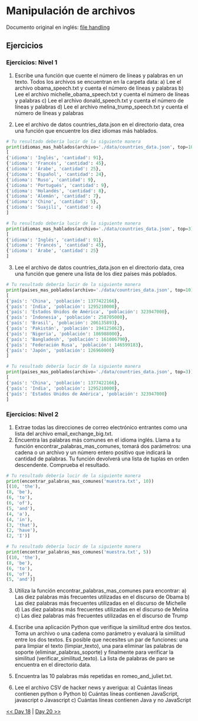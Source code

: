 # Manipulación de archivos

Documento original en inglés: [file handling](https://github.com/Asabeneh/30-Days-Of-Python/blob/master/19_Day_File_handling/19_file_handling.md)

## Ejercicios

### Ejercicios: Nivel 1

1. Escribe una función que cuente el número de líneas y palabras en un texto. Todos los archivos se encuentran en la carpeta data:
a) Lee el archivo obama_speech.txt y cuenta el número de líneas y palabras
b) Lee el archivo michelle_obama_speech.txt y cuenta el número de líneas y palabras
c) Lee el archivo donald_speech.txt y cuenta el número de líneas y palabras
d) Lee el archivo melina_trump_speech.txt y cuenta el número de líneas y palabras


2. Lee el archivo de datos countries_data.json en el directorio data, crea una función que encuentre los diez idiomas más hablados.

```py
# Tu resultado debería lucir de la siguiente manera
print(idiomas_mas_hablados(archivo='./data/countries_data.json', top=10))
[
{'idioma': 'Inglés', 'cantidad': 91},
{'idioma': 'Francés', 'cantidad': 45},
{'idioma': 'Árabe', 'cantidad': 25},
{'idioma': 'Español', 'cantidad': 24},
{'idioma': 'Ruso', 'cantidad': 9},
{'idioma': 'Portugués', 'cantidad': 9},
{'idioma': 'Holandés', 'cantidad': 8},
{'idioma': 'Alemán', 'cantidad': 7},
{'idioma': 'Chino', 'cantidad': 5},
{'idioma': 'Suajili', 'cantidad': 4}
]

# Tu resultado debería lucir de la siguiente manera
print(idiomas_mas_hablados(archivo='./data/countries_data.json', top=3))
[
{'idioma': 'Inglés', 'cantidad': 91},
{'idioma': 'Francés', 'cantidad': 45},
{'idioma': 'Árabe', 'cantidad': 25}
]
```

3. Lee el archivo de datos countries_data.json en el directorio data, crea una función que genere una lista de los diez países más poblados.

```py
# Tu resultado debería lucir de la siguiente manera
print(paises_mas_poblados(archivo='./data/countries_data.json', top=10))
[
{'país': 'China', 'población': 1377422166},
{'país': 'India', 'población': 1295210000},
{'país': 'Estados Unidos de América', 'población': 323947000},
{'país': 'Indonesia', 'población': 258705000},
{'país': 'Brasil', 'población': 206135893},
{'país': 'Pakistán', 'población': 194125062},
{'país': 'Nigeria', 'población': 186988000},
{'país': 'Bangladesh', 'población': 161006790},
{'país': 'Federación Rusa', 'población': 146599183},
{'país': 'Japón', 'población': 126960000}
]

# Tu resultado debería lucir de la siguiente manera
print(paises_mas_poblados(archivo='./data/countries_data.json', top=3))
[
{'país': 'China', 'población': 1377422166},
{'país': 'India', 'población': 1295210000},
{'país': 'Estados Unidos de América', 'población': 323947000}
]
```

### Ejercicios: Nivel 2

1. Extrae todas las direcciones de correo electrónico entrantes como una lista del archivo email_exchange_big.txt.
2. Encuentra las palabras más comunes en el idioma inglés. Llama a tu función encontrar_palabras_mas_comunes, tomará dos parámetros: una cadena o un archivo y un número entero positivo que indicará la cantidad de palabras. Tu función devolverá una lista de tuplas en orden descendente. Comprueba el resultado.

```py
# Tu resultado debería lucir de la siguiente manera
print(encontrar_palabras_mas_comunes('muestra.txt', 10))
[(10, 'the'),
(8, 'be'),
(6, 'to'),
(6, 'of'),
(5, 'and'),
(4, 'a'),
(4, 'in'),
(3, 'that'),
(2, 'have'),
(2, 'I')]

# Tu resultado debería lucir de la siguiente manera
print(encontrar_palabras_mas_comunes('muestra.txt', 5))
[(10, 'the'),
(8, 'be'),
(6, 'to'),
(6, 'of'),
(5, 'and')]
```

3. Utiliza la función encontrar_palabras_mas_comunes para encontrar:
a) Las diez palabras más frecuentes utilizadas en el discurso de Obama
b) Las diez palabras más frecuentes utilizadas en el discurso de Michelle
d) Las diez palabras más frecuentes utilizadas en el discurso de Melina
c) Las diez palabras más frecuentes utilizadas en el discurso de Trump

4. Escribe una aplicación Python que verifique la similitud entre dos textos. Toma un archivo o una cadena como parámetro y evaluará la similitud entre los dos textos. Es posible que necesites un par de funciones: una para limpiar el texto (limpiar_texto), una para eliminar las palabras de soporte (eliminar_palabras_soporte) y finalmente para verificar la similitud (verificar_similitud_texto). La lista de palabras de paro se encuentra en el directorio data.

5. Encuentra las 10 palabras más repetidas en romeo_and_juliet.txt.

6. Lee el archivo CSV de hacker news y averigua:
a) Cuántas líneas contienen python o Python
b) Cuántas líneas contienen JavaScript, javascript o Javascript
c) Cuántas líneas contienen Java y no JavaScript

[<< Day 18](../18_Expresiones_regulares/README.md) | [Day 20 >>](../20_Gestor_de_paquetes_de_Python/README.md)
